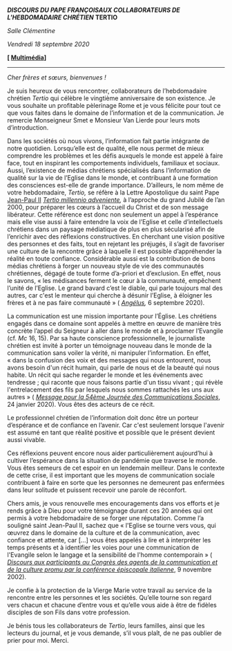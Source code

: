 ***DISCOURS DU PAPE FRANÇOIS******AUX COLLABORATEURS DE L'HEBDOMADAIRE CHRÉTIEN*** **TERTIO**

*Salle Clémentine*

*Vendredi 18 septembre 2020*

**[ [Multimédia](http://w2.vatican.va/content/francesco/fr/events/event.dir.html/content/vaticanevents/fr/2020/9/18/settimanale-belga.html)]**

* * *

*Cher frères et sœurs, bienvenues !*

Je suis heureux de vous rencontrer, collaborateurs de l’hebdomadaire chrétien *Tertio* qui célèbre le vingtième anniversaire de son existence. Je vous souhaite un profitable pèlerinage Rome et je vous félicite pour tout ce que vous faites dans le domaine de l’information et de la communication. Je remercie Monseigneur Smet e Monsieur Van Lierde pour leurs mots d’introduction.

Dans les sociétés où nous vivons, l’information fait partie intégrante de notre quotidien. Lorsqu’elle est de qualité, elle nous permet de mieux comprendre les problèmes et les défis auxquels le monde est appelé à faire face, tout en inspirant les comportements individuels, familiaux et sociaux. Aussi, l’existence de médias chrétiens spécialisés dans l’information de qualité sur la vie de l’Eglise dans le monde, et contribuant à une formation des consciences est-elle de grande importance. D’ailleurs, le nom même de votre hebdomadaire, *Tertio,* se réfère à la Lettre Apostolique du saint Pape [Jean-Paul II](http://w2.vatican.va/content/john-paul-ii/fr.html) *[Tertio millennio adveniente](http://w2.vatican.va/content/john-paul-ii/fr/apost_letters/1994/documents/hf_jp-ii_apl_19941110_tertio-millennio-adveniente.html),* à l’approche du grand Jubilé de l’an 2000, pour préparer les cœurs à l’accueil du Christ et de son message libérateur. Cette référence est donc non seulement un appel à l’espérance mais elle vise aussi à faire entendre la voix de l’Eglise et celle d’intellectuels chrétiens dans un paysage médiatique de plus en plus sécularisé afin de l’enrichir avec des réflexions constructives. En cherchant une vision positive des personnes et des faits, tout en rejetant les préjugés, il s’agit de favoriser une culture de la rencontre grâce à laquelle il est possible d’appréhender la réalité en toute confiance. Considérable aussi est la contribution de bons médias chrétiens à forger un nouveau style de vie des communautés chrétiennes, dégagé de toute forme d’a-priori et d’exclusion. En effet, nous le savons, « les médisances ferment le cœur à la communauté, empêchent l’unité de l’Eglise. Le grand bavard c’est le diable, qui parle toujours mal des autres, car c'est le menteur qui cherche à désunir l’Eglise, à éloigner les frères et à ne pas faire communauté » ( *[Angélus](http://www.vatican.va/content/francesco/fr/angelus/2020/documents/papa-francesco_angelus_20200906.html),* 6 septembre 2020).

La communication est une mission importante pour l’Église. Les chrétiens engagés dans ce domaine sont appelés à mettre en œuvre de manière très concrète l’appel du Seigneur à aller dans le monde et à proclamer l’Evangile (cf. *Mc* 16, 15). Par sa haute conscience professionnelle, le journaliste chrétien est invité à porter un témoignage nouveau dans le monde de la communication sans voiler la vérité, ni manipuler l’information. En effet, « dans la confusion des voix et des messages qui nous entourent, nous avons besoin d'un récit humain, qui parle de nous et de la beauté qui nous habite. Un récit qui sache regarder le monde et les événements avec tendresse ; qui raconte que nous faisons partie d'un tissu vivant ; qui révèle l'entrelacement des fils par lesquels nous sommes rattachés les uns aux autres » ( *[Message pour la 54ème Journée des Communications Sociales](http://www.vatican.va/content/francesco/fr/messages/communications/documents/papa-francesco_20200124_messaggio-comunicazioni-sociali.html)*, 24 janvier 2020). Vous êtes des acteurs de ce récit.

Le professionnel chrétien de l’information doit donc être un porteur d’espérance et de confiance en l’avenir. Car c'est seulement lorsque l'avenir est assumé en tant que réalité positive et possible que le présent devient aussi vivable.

Ces réflexions peuvent encore nous aider particulièrement aujourd’hui à cultiver l’espérance dans la situation de pandémie que traverse le monde. Vous êtes semeurs de cet espoir en un lendemain meilleur. Dans le contexte de cette crise, il est important que les moyens de communication sociale contribuent à faire en sorte que les personnes ne demeurent pas enfermées dans leur solitude et puissent recevoir une parole de réconfort.

Chers amis, je vous renouvelle mes encouragements dans vos efforts et je rends grâce à Dieu pour votre témoignage durant ces 20 années qui ont permis à votre hebdomadaire de se forger une réputation. Comme l’a souligné saint Jean-Paul II, sachez que « l'Eglise se tourne vers vous, qui œuvrez dans le domaine de la culture et de la communication, avec confiance et attente, car [...] vous êtes appelés à lire et à interpréter les temps présents et à identifier les voies pour une communication de l'Evangile selon le langage et la sensibilité de l'homme contemporain » ( *[Discours aux participants au Congrès des agents de la communication et de la culture promu par la conférence épiscopale italienne](http://www.vatican.va/content/john-paul-ii/fr/speeches/2002/november/documents/hf_jp-ii_spe_20021109_cei-culture.html)*, 9 novembre 2002).

Je confie à la protection de la Vierge Marie votre travail au service de la rencontre entre les personnes et les sociétés. Qu’elle tourne son regard vers chacun et chacune d’entre vous et qu’elle vous aide à être de fidèles disciples de son Fils dans votre profession.

Je bénis tous les collaborateurs de *Tertio*, leurs familles, ainsi que les lecteurs du journal, et je vous demande, s’il vous plaît, de ne pas oublier de prier pour moi. Merci.